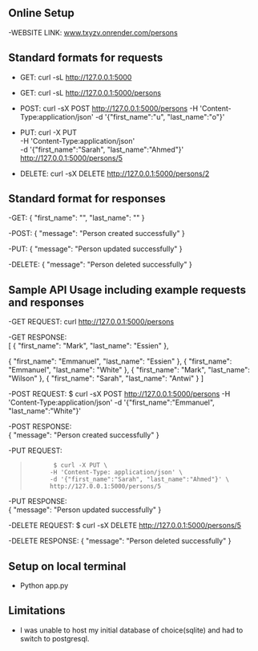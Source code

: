 ## Online Setup

-WEBSITE LINK: www.txyzv.onrender.com/persons

## Standard formats for requests

- GET: curl -sL http://127.0.0.1:5000

- GET: curl -sL http://127.0.0.1:5000/persons

- POST: curl -sX POST http://127.0.0.1:5000/persons -H 'Content-Type:application/json' -d '{"first_name":"u", "last_name":"o"}'

- PUT:
       curl -X PUT \
                  -H 'Content-Type:application/json' \
                  -d '{"first_name":"Sarah", "last_name":"Ahmed"}' \
                  http://127.0.0.1:5000/persons/5

- DELETE: curl -sX DELETE http://127.0.0.1:5000/persons/2

## Standard format for responses

-GET:     {
            "first_name": "",
            "last_name": ""
          }

-POST:    {
           "message": "Person created successfully"
          }

-PUT:     {
            "message": "Person updated successfully"
          }

-DELETE:  {
            "message": "Person deleted successfully"
          }

## Sample API Usage including example requests and responses

-GET REQUEST: curl http://127.0.0.1:5000/persons

-GET RESPONSE:  
[
  {
    "first_name": "Mark",
    "last_name": "Essien"
  },
  
  {
    "first_name": "Emmanuel",
    "last_name": "Essien"
  },
  {
    "first_name": "Emmanuel",
    "last_name": "White"
  },
  {
    "first_name": "Mark",
    "last_name": "Wilson"
  },
  {
    "first_name": "Sarah",
    "last_name": "Antwi"
  }
]

-POST REQUEST:  $ curl -sX POST http://127.0.0.1:5000/persons -H 'Content-Type:application/json' -d '{"first_name":"Emmanuel", "last_name":"White"}'

-POST RESPONSE:  
{
  "message": "Person created successfully"
}

-PUT REQUEST:   
>            $ curl -X PUT \
>           -H 'Content-Type: application/json' \
>           -d '{"first_name":"Sarah", "last_name":"Ahmed"}' \
>           http://127.0.0.1:5000/persons/5

-PUT RESPONSE:   
{
  "message": "Person updated successfully"
}

-DELETE REQUEST: $ curl -sX DELETE  http://127.0.0.1:5000/persons/5

-DELETE RESPONSE: {
                     "message": "Person deleted successfully"
                  }

## Setup on local terminal
- Python app.py

## Limitations
- I was unable to host my initial database of choice(sqlite) and had to switch to postgresql.
